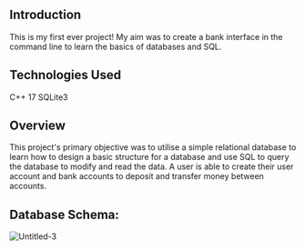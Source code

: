 ## Introduction
This is my first ever project! My aim was to create a bank interface in the command line to learn the basics of databases and SQL.

## Technologies Used
C++ 17
SQLite3

## Overview
This project's primary objective was to utilise a simple relational database to learn how to design a basic structure for a database and use SQL to query the database to modify and read the data. A user is able to create their user account and bank accounts to deposit and transfer money between accounts.

## Database Schema:
![Untitled-3](https://github.com/doveleyy/bankmanager/assets/101972440/70bc955b-b4f4-481e-9461-71aefdd8bd94)
